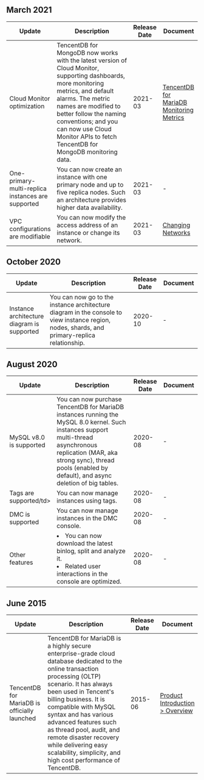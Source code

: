## March 2021
<table>
<tr><th width=20%>Update</th><th width=50%>Description</th><th width=10%>Release Date</th><th width=20%>Document</th></tr>
<tbody>
<tr>
<td>Cloud Monitor optimization</td>
<td>TencentDB for MongoDB now works with the latest version of Cloud Monitor, supporting dashboards, more monitoring metrics, and default alarms. The metric names are modified to better follow the naming conventions; and you can now use Cloud Monitor APIs to fetch TencentDB for MongoDB monitoring data.</td>
<td>2021-03</td><td><a href="https://intl.cloud.tencent.com/document/product/248/40014" target="_blank">TencentDB for MariaDB Monitoring Metrics</a></td></tr>
<tr>
<td>One-primary-multi-replica instances are supported</td>
<td>You can now create an instance with one primary node and up to five replica nodes. Such an architecture provides higher data availability.</td>
<td>2021-03</td><td>-</td></tr>
<tr>
<td>VPC configurations are modifiable</td>
<td>You can now modify the access address of an instance or change its network.</td>
<td>2021-03</td><td><a href="https://intl.cloud.tencent.com/document/product/237/35410" target="_blank">Changing Networks</a></td></tr>
</tbody></table>

## October 2020
<table>
<tr><th width=20%>Update</th><th width=50%>Description</th><th width=10%>Release Date</th><th width=20%>Document</th></tr>
<tbody>
<td>Instance architecture diagram is supported</td>
<td>You can now go to the instance architecture diagram in the console to view instance region, nodes, shards, and primary-replica relationship.</td>
<td>2020-10</td><td>-</td></tr>
</tbody></table>

## August 2020
<table>
<tr><th width=20%>Update</th><th width=50%>Description</th><th width=10%>Release Date</th><th width=20%>Document</th></tr>
<tbody>
<tr>
<td>MySQL v8.0 is supported</td>
<td>You can now purchase TencentDB for MariaDB instances running the MySQL 8.0 kernel. Such instances support multi-thread asynchronous replication (MAR, aka strong sync), thread pools (enabled by default), and async deletion of big tables.</td>
<td>2020-08</td><td>-</td></tr>
<tr>
<td>Tags are supported/td>
<td>You can now manage instances using tags.</td>
<td>2020-08</td><td>-</td></tr>
<tr>
<td>DMC is supported</td>
<td>You can now manage instances in the DMC console.</td>
<td>2020-08</td><td>-</td></tr>
<tr>
<td>Other features</td>
<td><li>You can now download the latest binlog, split and analyze it.<li>Related user interactions in the console are optimized.</td>
<td>2020-08</td><td>-</td></tr>
</tbody></table>

## June 2015
<table>
<tr><th width=20%>Update</th><th width=50%>Description</th><th width=10%>Release Date</th><th width=20%>Document</th></tr>
<tbody><tr>
<td>TencentDB for MariaDB is officially launched</td>
<td>TencentDB for MariaDB is a highly secure enterprise-grade cloud database dedicated to the online transaction processing (OLTP) scenario. It has always been used in Tencent's billing business. It is compatible with MySQL syntax and has various advanced features such as thread pool, audit, and remote disaster recovery while delivering easy scalability, simplicity, and high cost performance of TencentDB.
</td>
<td>2015-06</td><td><a href="https://intl.cloud.tencent.com/document/product/237/1054" target="_blank">Product Introduction > Overview</a></td></tr>
</tbody></table>

